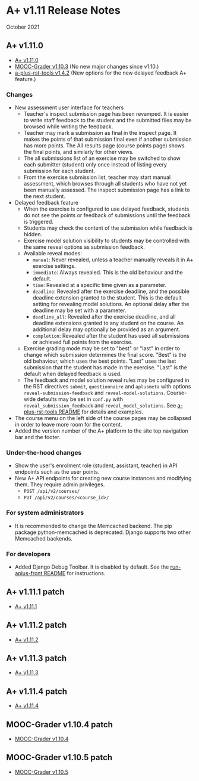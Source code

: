 # A+ v1.11 Release Notes

October 2021

## A+ v1.11.0

* [A+ v1.11.0](https://github.com/apluslms/a-plus/releases/tag/v1.11.0)
* [MOOC-Grader v1.10.3](https://github.com/apluslms/mooc-grader/releases/tag/v1.10.3)
  (No new major changes since v1.10.)
* [a-plus-rst-tools v1.4.2](https://github.com/apluslms/a-plus-rst-tools/releases/tag/v1.4.2)
  (New options for the new delayed feedback A+ feature.)


### Changes

* New assessment user interface for teachers
  - Teacher's inspect submission page has been revamped.
    It is easier to write staff feedback to the student and the submitted files may be browsed while writing the feedback.
  - Teacher may mark a submission as final in the inspect page.
    It makes the points of that submission final even if another submission has more points.
    The All results page (course points page) shows the final points, and similarly for other views.
  - The all submissions list of an exercise may be switched to show each submitter (student)
    only once instead of listing every submission for each student.
  - From the exercise submission list, teacher may start manual assessment,
    which browses through all students who have not yet been manually assessed.
    The inspect submission page has a link to the next student.
* Delayed feedback feature
  - When the exercise is configured to use delayed feedback,
    students do not see the points or feedback of submissions until the feedback is triggered.
  - Students may check the content of the submission while feedback is hidden.
  - Exercise model solution visibility to students may be controlled with the same reveal options as submission feedback.
  - Available reveal modes:
    * `manual`: Never revealed, unless a teacher manually reveals it in A+ exercise settings.
    * `immediate`: Always revealed. This is the old behaviour and the default.
    * `time`: Revealed at a specific time given as a parameter.
    * `deadline`: Revealed after the exercise deadline, and the possible deadline extension granted to the student.
      This is the default setting for revealing model solutions.
      An optional delay after the deadline may be set with a parameter.
    * `deadline_all`: Revealed after the exercise deadline,
      and all deadline extensions granted to any student on the course.
      An additional delay may optionally be provided as an argument.
    * `completion`: Revealed after the student has used all submissions or achieved full points from the exercise.
  - Exercise grading mode may be set to "best" or "last" in order to change which submission determines the final score.
    "Best" is the old behaviour, which uses the best points.
    "Last" uses the last submission that the student has made in the exercise.
    "Last" is the default when delayed feedback is used.
  - The feedback and model solution reveal rules may be configured in the RST directives
    `submit`, `questionnaire` and `aplusmeta` with options `reveal-submission-feedback` and `reveal-model-solutions`.
    Course-wide defaults may be set in `conf.py` with `reveal_submission_feedback` and `reveal_model_solutions`.
    See [a-plus-rst-tools README](https://github.com/apluslms/a-plus-rst-tools/blob/master/README.md#defining-reveal-rules)
    for details and examples.
* The course menu on the left side of the course pages may be collapsed in order to leave more room for the content.
* Added the version number of the A+ platform to the site top navigation bar and the footer.

### Under-the-hood changes

* Show the user's enrolment role (student, assistant, teacher) in API endpoints such as the user points.
* New A+ API endpoints for creating new course instances and modifying them.
  They require admin privileges.
  - `POST /api/v2/courses/`
  - `PUT /api/v2/courses/<course_id>/`

### For system administrators

* It is recommended to change the Memcached backend.
  The pip package python-memcached is deprecated.
  Django supports two other Memcached backends.

### For developers

* Added Django Debug Toolbar.
  It is disabled by default.
  See the
  [run-aplus-front README](https://github.com/apluslms/run-aplus-front/blob/1.11/README.md)
  for instructions.


## A+ v1.11.1 patch

* [A+ v1.11.1](https://github.com/apluslms/a-plus/releases/tag/v1.11.1)

## A+ v1.11.2 patch

* [A+ v1.11.2](https://github.com/apluslms/a-plus/releases/tag/v1.11.2)

## A+ v1.11.3 patch

* [A+ v1.11.3](https://github.com/apluslms/a-plus/releases/tag/v1.11.3)

## A+ v1.11.4 patch

* [A+ v1.11.4](https://github.com/apluslms/a-plus/releases/tag/v1.11.4)

## MOOC-Grader v1.10.4 patch

* [MOOC-Grader v1.10.4](https://github.com/apluslms/mooc-grader/releases/tag/v1.10.4)

## MOOC-Grader v1.10.5 patch

* [MOOC-Grader v1.10.5](https://github.com/apluslms/mooc-grader/releases/tag/v1.10.5)

